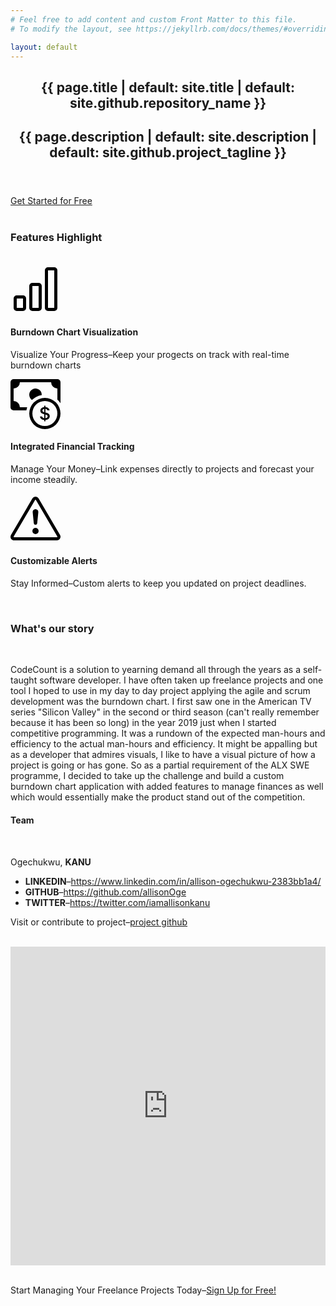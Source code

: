 ```yaml
---
# Feel free to add content and custom Front Matter to this file.
# To modify the layout, see https://jekyllrb.com/docs/themes/#overriding-theme-defaults

layout: default
---
```

<section class="hero">
    <div class="backdrop">
        <header>
            <h1 class="h1 text-white">{{ page.title | default: site.title | default: site.github.repository_name }}</h1>
            <h2 class="h2 text-white">{{ page.description | default: site.description | default: site.github.project_tagline }}</h2>
        </header>
        <div>
            <a href="https://youtu.be/e5NlmNhwrJk?si=1fDZP7B35ORBeoX-" target="_blank" class="btn btn-danger">Get Started for Free</a>
        </div>
    </div>
</section>
<br/>
<section class="container">
    <section id="#feature-highlights" class="text-center">
    <h3>Features Highlight</h3>
    <br/>
    <div class="row">
    <div class="col-12 col-md-4">
    <svg xmlns="http://www.w3.org/2000/svg" width="80" height="80" fill="var(--bs-red)" class="bi bi-bar-chart" viewBox="0 0 16 16">
    <path d="M4 11H2v3h2zm5-4H7v7h2zm5-5v12h-2V2zm-2-1a1 1 0 0 0-1 1v12a1 1 0 0 0 1 1h2a1 1 0 0 0 1-1V2a1 1 0 0 0-1-1zM6 7a1 1 0 0 1 1-1h2a1 1 0 0 1 1 1v7a1 1 0 0 1-1 1H7a1 1 0 0 1-1-1zm-5 4a1 1 0 0 1 1-1h2a1 1 0 0 1 1 1v3a1 1 0 0 1-1 1H2a1 1 0 0 1-1-1z"/>
    </svg>
    <h4>Burndown Chart Visualization</h4>
    <p>Visualize Your Progress&ndash;Keep your progects on track with real-time burndown charts</p>
    </div>
    <div class="col-12 col-md-4">
    <svg xmlns="http://www.w3.org/2000/svg" width="80" height="80" fill="var(--bs-red)" class="bi bi-cash-coin" viewBox="0 0 16 16">
    <path fill-rule="evenodd" d="M11 15a4 4 0 1 0 0-8 4 4 0 0 0 0 8m5-4a5 5 0 1 1-10 0 5 5 0 0 1 10 0"/>
    <path d="M9.438 11.944c.047.596.518 1.06 1.363 1.116v.44h.375v-.443c.875-.061 1.386-.529 1.386-1.207 0-.618-.39-.936-1.09-1.1l-.296-.07v-1.2c.376.043.614.248.671.532h.658c-.047-.575-.54-1.024-1.329-1.073V8.5h-.375v.45c-.747.073-1.255.522-1.255 1.158 0 .562.378.92 1.007 1.066l.248.061v1.272c-.384-.058-.639-.27-.696-.563h-.668zm1.36-1.354c-.369-.085-.569-.26-.569-.522 0-.294.216-.514.572-.578v1.1zm.432.746c.449.104.655.272.655.569 0 .339-.257.571-.709.614v-1.195z"/>
    <path d="M1 0a1 1 0 0 0-1 1v8a1 1 0 0 0 1 1h4.083q.088-.517.258-1H3a2 2 0 0 0-2-2V3a2 2 0 0 0 2-2h10a2 2 0 0 0 2 2v3.528c.38.34.717.728 1 1.154V1a1 1 0 0 0-1-1z"/>
    <path d="M9.998 5.083 10 5a2 2 0 1 0-3.132 1.65 6 6 0 0 1 3.13-1.567"/>
    </svg>
    <h4>Integrated Financial Tracking</h4>
    <p>Manage Your Money&ndash;Link expenses directly to projects and forecast your income steadily.</p>
    </div>
    <div class="col-12 col-md-4">
    <svg xmlns="http://www.w3.org/2000/svg" width="80" height="80" fill="var(--bs-red)" class="bi bi-exclamation-triangle" viewBox="0 0 16 16">
    <path d="M7.938 2.016A.13.13 0 0 1 8.002 2a.13.13 0 0 1 .063.016.15.15 0 0 1 .054.057l6.857 11.667c.036.06.035.124.002.183a.2.2 0 0 1-.054.06.1.1 0 0 1-.066.017H1.146a.1.1 0 0 1-.066-.017.2.2 0 0 1-.054-.06.18.18 0 0 1 .002-.183L7.884 2.073a.15.15 0 0 1 .054-.057m1.044-.45a1.13 1.13 0 0 0-1.96 0L.165 13.233c-.457.778.091 1.767.98 1.767h13.713c.889 0 1.438-.99.98-1.767z"/>
    <path d="M7.002 12a1 1 0 1 1 2 0 1 1 0 0 1-2 0M7.1 5.995a.905.905 0 1 1 1.8 0l-.35 3.507a.552.552 0 0 1-1.1 0z"/>
    </svg>
    <h4>Customizable Alerts</h4>
    <p>Stay Informed&ndash;Custom alerts to keep you updated on project deadlines.</p>
    </div>
    </div>
    </section>
    <br/>
    <section id="#about">
    <h3 class="text-center">What's our story</h3>
    <br/>
    <p class="text-center">CodeCount is a solution to yearning demand all through the years as a self-taught software developer. I have often taken up freelance projects and one tool I hoped to use in my day to day project applying the agile and scrum development was the burndown chart. I first saw one in the American TV series "Silicon Valley" in the second or third season (can't really remember because it has been so long) in the year 2019 just when I started competitive programming. It was a rundown of the expected man-hours and efficiency to the actual man-hours and efficiency. It might be appalling but as a developer that admires visuals, I like to have a visual picture of how a project is going or has gone. So as a partial requirement of the ALX SWE programme, I decided to take up the challenge and build a custom burndown chart application with added features to manage finances as well which would essentially make the product stand out of the competition.</p>
    <h4>Team</h4>
    <br/>
    <article>
        <p>Ogechukwu, <strong>KANU</strong></p>
        <ul>
        <li><strong>LINKEDIN</strong>&ndash;<a href="https://www.linkedin.com/in/allison-ogechukwu-2383bb1a4/"  target="_blank">https://www.linkedin.com/in/allison-ogechukwu-2383bb1a4/</a></li>
        <li><strong>GITHUB</strong>&ndash;<a href="https://github.com/allisonOge"  target="_blank">https://github.com/allisonOge</a></li>
        <li><strong>TWITTER</strong>&ndash;<a href="https://twitter.com/iamallisonkanu"  target="_blank">https://twitter.com/iamallisonkanu</a></li>
        </ul>
    </article>
    <p>Visit or contribute to project&ndash;<a href="https://github.com/AllisonOge/codecount" target="_blank" class="btn btn-warning text-white"><span>project github</span></a></p>
    </section>
    <br/>
    <section class="text-center">
    <iframe width="100%" height="510" src="https://www.youtube.com/embed/W15XXcQgiwg" title="CodeCount Project Presentation" frameborder="0" allow="accelerometer; autoplay; clipboard-write; encrypted-media; gyroscope; picture-in-picture; web-share" referrerpolicy="strict-origin-when-cross-origin" allowfullscreen></iframe>
    </section>
    <br/>
    <section class="text-center">
    <p>Start Managing Your Freelance Projects Today&ndash;<a href="https://youtu.be/e5NlmNhwrJk?si=1fDZP7B35ORBeoX-" target="_blank" class="btn btn-danger">Sign Up for Free!</a></p>
    </section>
</section>
